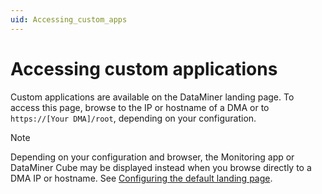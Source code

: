 ```yaml
---
uid: Accessing_custom_apps
---
```


# Accessing custom applications

Custom applications are available on the DataMiner landing page. To access this page, browse to the IP or hostname of a DMA or to `https://[Your DMA]/root`, depending on your configuration.

> [!NOTE]
> Depending on your configuration and browser, the Monitoring app or DataMiner Cube may be displayed instead when you browse directly to a DMA IP or hostname. See [Configuring the default landing page](xref:DMA_configuration_related_to_client_applications#configuring-the-default-landing-page).

